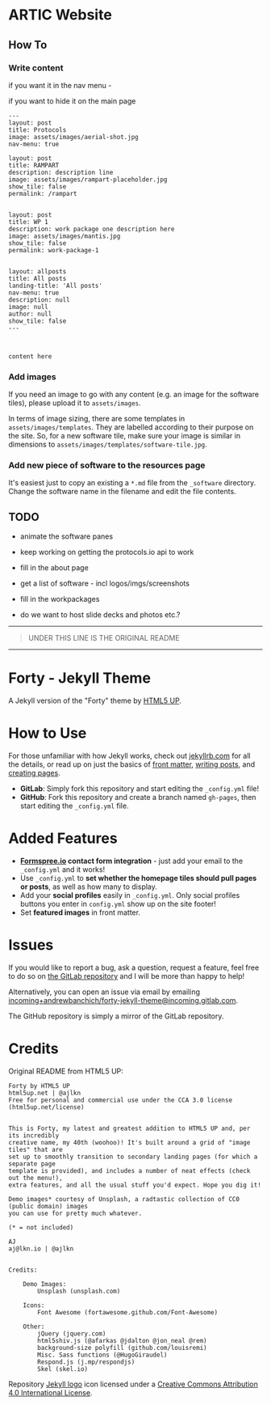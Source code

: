 # ARTIC Website

## How To

### Write content

if you want it in the nav menu -

if you want to hide it on the main page
```
---
layout: post
title: Protocols
image: assets/images/aerial-shot.jpg
nav-menu: true

layout: post
title: RAMPART
description: description line
image: assets/images/rampart-placeholder.jpg
show_tile: false
permalink: /rampart


layout: post
title: WP 1
description: work package one description here
image: assets/images/mantis.jpg
show_tile: false
permalink: work-package-1


layout: allposts
title: All posts
landing-title: 'All posts'
nav-menu: true
description: null
image: null
author: null
show_tile: false
---



content here
```

### Add images

If you need an image to go with any content (e.g. an image for the software tiles), please upload it to `assets/images`.

In terms of image sizing, there are some templates in `assets/images/templates`. They are labelled according to their purpose on the site. So, for a new software tile, make sure your image is similar in dimensions to `assets/images/templates/software-tile.jpg`.

### Add new piece of software to the resources page

It's easiest just to copy an existing a `*.md` file from the `_software` directory. Change the software name in the filename and edit the file contents.


## TODO

* animate the software panes

* keep working on getting the protocols.io api to work

* fill in the about page
* get a list of software - incl logos/imgs/screenshots
* fill in the workpackages
* do we want to host slide decks and photos etc.?


---

> UNDER THIS LINE IS THE ORIGINAL README

---

# Forty - Jekyll Theme

A Jekyll version of the "Forty" theme by [HTML5 UP](https://html5up.net/).  

# How to Use

For those unfamiliar with how Jekyll works, check out [jekyllrb.com](https://jekyllrb.com/) for all the details, 
or read up on just the basics of [front matter](https://jekyllrb.com/docs/frontmatter/), [writing posts](https://jekyllrb.com/docs/posts/), 
and [creating pages](https://jekyllrb.com/docs/pages/).

- **GitLab**: Simply fork this repository and start editing the `_config.yml` file!  
- **GitHub**: Fork this repository and create a branch named `gh-pages`, then start editing the `_config.yml` file.

# Added Features

* **[Formspree.io](https://formspree.io/) contact form integration** - just add your email to the `_config.yml` and it works!
* Use `_config.yml` to **set whether the homepage tiles should pull pages or posts**, as well as how many to display.
* Add your **social profiles** easily in `_config.yml`. Only social profiles buttons you enter in `config.yml` show up on the site footer!
* Set **featured images** in front matter.

# Issues

If you would like to report a bug, ask a question, request a feature, feel free to do so on [the GitLab repository](https://gitlab.com/andrewbanchich/forty-jekyll-theme) and I will be more than happy to help!

Alternatively, you can open an issue via email by emailing [incoming+andrewbanchich/forty-jekyll-theme@incoming.gitlab.com](mailto:incoming+andrewbanchich/forty-jekyll-theme@incoming.gitlab.com).

The GitHub repository is simply a mirror of the GitLab repository.

# Credits

Original README from HTML5 UP:

```
Forty by HTML5 UP
html5up.net | @ajlkn
Free for personal and commercial use under the CCA 3.0 license (html5up.net/license)


This is Forty, my latest and greatest addition to HTML5 UP and, per its incredibly
creative name, my 40th (woohoo)! It's built around a grid of "image tiles" that are
set up to smoothly transition to secondary landing pages (for which a separate page
template is provided), and includes a number of neat effects (check out the menu!),
extra features, and all the usual stuff you'd expect. Hope you dig it!

Demo images* courtesy of Unsplash, a radtastic collection of CC0 (public domain) images
you can use for pretty much whatever.

(* = not included)

AJ
aj@lkn.io | @ajlkn


Credits:

	Demo Images:
		Unsplash (unsplash.com)

	Icons:
		Font Awesome (fortawesome.github.com/Font-Awesome)

	Other:
		jQuery (jquery.com)
		html5shiv.js (@afarkas @jdalton @jon_neal @rem)
		background-size polyfill (github.com/louisremi)
		Misc. Sass functions (@HugoGiraudel)
		Respond.js (j.mp/respondjs)
		Skel (skel.io)
```

Repository [Jekyll logo](https://github.com/jekyll/brand) icon licensed under a [Creative Commons Attribution 4.0 International License](http://choosealicense.com/licenses/cc-by-4.0/).
